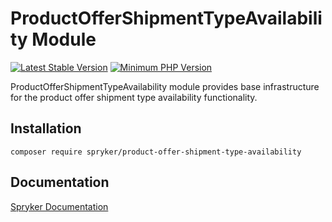 # ProductOfferShipmentTypeAvailability Module
[![Latest Stable Version](https://poser.pugx.org/spryker/product-offer-shipment-type-availability/v/stable.svg)](https://packagist.org/packages/spryker/product-offer-shipment-type-availability)
[![Minimum PHP Version](https://img.shields.io/badge/php-%3E%3D%208.1-8892BF.svg)](https://php.net/)

ProductOfferShipmentTypeAvailability module provides base infrastructure for the product offer shipment type availability functionality.

## Installation

```
composer require spryker/product-offer-shipment-type-availability
```

## Documentation

[Spryker Documentation](https://docs.spryker.com)
